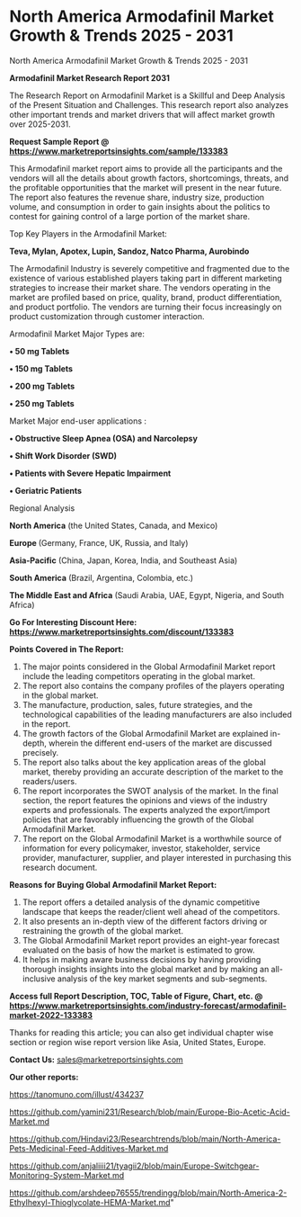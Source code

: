 # North America Armodafinil Market Growth & Trends 2025 - 2031
North America Armodafinil Market Growth & Trends 2025 - 2031

<strong>Armodafinil Market Research Report 2031</strong>

The Research Report on Armodafinil Market is a Skillful and Deep Analysis of the Present Situation and Challenges. This research report also analyzes other important trends and market drivers that will affect market growth over 2025-2031.

<strong>Request Sample Report @ <a href=https://www.marketreportsinsights.com/sample/133383>https://www.marketreportsinsights.com/sample/133383</a></strong>

This Armodafinil market report aims to provide all the participants and the vendors will all the details about growth factors, shortcomings, threats, and the profitable opportunities that the market will present in the near future. The report also features the revenue share, industry size, production volume, and consumption in order to gain insights about the politics to contest for gaining control of a large portion of the market share.

Top Key Players in the Armodafinil Market:

<strong>Teva, Mylan, Apotex, Lupin, Sandoz, Natco Pharma, Aurobindo</strong>

The Armodafinil Industry is severely competitive and fragmented due to the existence of various established players taking part in different marketing strategies to increase their market share. The vendors operating in the market are profiled based on price, quality, brand, product differentiation, and product portfolio. The vendors are turning their focus increasingly on product customization through customer interaction.

Armodafinil Market Major Types are:

<strong>• 50 mg Tablets

• 150 mg Tablets

• 200 mg Tablets

• 250 mg Tablets</strong>

Market Major end-user applications :

<strong>• Obstructive Sleep Apnea (OSA) and Narcolepsy

• Shift Work Disorder (SWD)

• Patients with Severe Hepatic Impairment

• Geriatric Patients</strong>

Regional Analysis

</u><strong><b>North America</b></strong> (the United States, Canada, and Mexico)

<strong><b>Europe </b></strong>(Germany, France, UK, Russia, and Italy)

<strong><b>Asia-Pacific</b></strong> (China, Japan, Korea, India, and Southeast Asia)

<strong><b>South America</b></strong> (Brazil, Argentina, Colombia, etc.)

<strong><b>The Middle East and Africa</b></strong> (Saudi Arabia, UAE, Egypt, Nigeria, and South Africa)

<strong>Go For Interesting Discount Here: <a href=https://www.marketreportsinsights.com/discount/133383>https://www.marketreportsinsights.com/discount/133383</a></strong>

<strong>Points Covered in The Report:</strong>
<ol>
  <li>The major points considered in the Global Armodafinil Market report include the leading competitors operating in the global market.</li>
  <li>The report also contains the company profiles of the players operating in the global market.</li>
  <li>The manufacture, production, sales, future strategies, and the technological capabilities of the leading manufacturers are also included in the report.</li>
  <li>The growth factors of the Global Armodafinil Market are explained in-depth, wherein the different end-users of the market are discussed precisely.</li>
  <li>The report also talks about the key application areas of the global market, thereby providing an accurate description of the market to the readers/users.</li>
  <li>The report incorporates the SWOT analysis of the market. In the final section, the report features the opinions and views of the industry experts and professionals. The experts analyzed the export/import policies that are favorably influencing the growth of the Global Armodafinil Market.</li>
  <li>The report on the Global Armodafinil Market is a worthwhile source of information for every policymaker, investor, stakeholder, service provider, manufacturer, supplier, and player interested in purchasing this research document.</li>
</ol>
<strong>Reasons for Buying Global Armodafinil Market Report:</strong>

<ol>
  <li>The report offers a detailed analysis of the dynamic competitive landscape that keeps the reader/client well ahead of the competitors.</li>
  <li>It also presents an in-depth view of the different factors driving or restraining the growth of the global market.</li>
  <li>The Global Armodafinil Market report provides an eight-year forecast evaluated on the basis of how the market is estimated to grow.</li>
  <li>It helps in making aware business decisions by having providing thorough insights insights into the global market and by making an all-inclusive analysis of the key market segments and sub-segments.</li>
</ol>
<strong>Access full Report Description, TOC, Table of Figure, Chart, etc. @ <a href=https://www.marketreportsinsights.com/industry-forecast/armodafinil-market-2022-133383>https://www.marketreportsinsights.com/industry-forecast/armodafinil-market-2022-133383</a></strong>


Thanks for reading this article; you can also get individual chapter wise section or region wise report version like Asia, United States, Europe.

<strong>Contact Us:</strong>
sales@marketreportsinsights.com

<strong>Our other reports:</strong>

<a href=https://tanomuno.com/illust/434237>https://tanomuno.com/illust/434237</a>

<a href=https://github.com/yamini231/Research/blob/main/Europe-Bio-Acetic-Acid-Market.md>https://github.com/yamini231/Research/blob/main/Europe-Bio-Acetic-Acid-Market.md</a>

<a href=https://github.com/Hindavi23/Researchtrends/blob/main/North-America-Pets-Medicinal-Feed-Additives-Market.md>https://github.com/Hindavi23/Researchtrends/blob/main/North-America-Pets-Medicinal-Feed-Additives-Market.md</a>

<a href=https://github.com/anjaliiii21/tyagii2/blob/main/Europe-Switchgear-Monitoring-System-Market.md>https://github.com/anjaliiii21/tyagii2/blob/main/Europe-Switchgear-Monitoring-System-Market.md</a>

<a href=https://github.com/arshdeep76555/trendingg/blob/main/North-America-2-Ethylhexyl-Thioglycolate-HEMA-Market.md>https://github.com/arshdeep76555/trendingg/blob/main/North-America-2-Ethylhexyl-Thioglycolate-HEMA-Market.md</a>"

